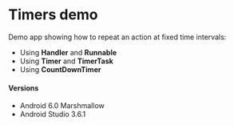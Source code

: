 # Timers demo
 Demo app showing how to repeat an action at fixed time intervals:
- Using **Handler** and **Runnable**
- Using **Timer** and **TimerTask**
- Using **CountDownTimer**

#### Versions
 - Android 6.0 Marshmallow 
 - Android Studio 3.6.1 

